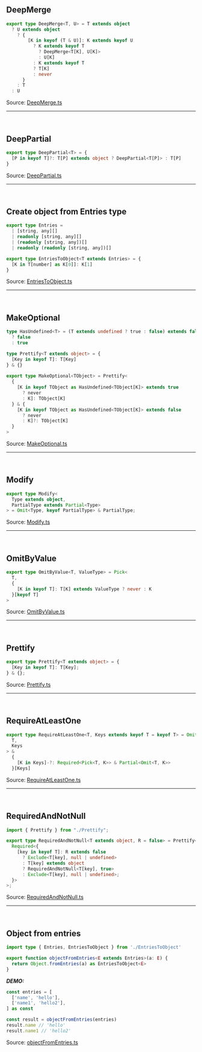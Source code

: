 ## DeepMerge
```ts
export type DeepMerge<T, U> = T extends object
  ? U extends object
    ? {
        [K in keyof (T & U)]: K extends keyof U
          ? K extends keyof T
            ? DeepMerge<T[K], U[K]>
            : U[K]
          : K extends keyof T
          ? T[K]
          : never
      }
    : T
  : U
```
Source: [DeepMerge.ts](/snippets/typescript/DeepMerge.ts)

<hr /><br />

## DeepPartial
```ts
export type DeepPartial<T> = {
  [P in keyof T]?: T[P] extends object ? DeepPartial<T[P]> : T[P]
}
```
Source: [DeepPartial.ts](/snippets/typescript/DeepPartial.ts)

<hr /><br />

## Create object from Entries type
```ts
export type Entries =
  | [string, any][]
  | readonly [string, any][]
  | (readonly [string, any])[]
  | readonly (readonly [string, any])[]

export type EntriesToObject<T extends Entries> = {
  [K in T[number] as K[0]]: K[1]
}
```
Source: [EntriesToObject.ts](/snippets/typescript/EntriesToObject.ts)

<hr /><br />

## MakeOptional
```ts
type HasUndefined<T> = (T extends undefined ? true : false) extends false
  ? false
  : true

type Prettify<T extends object> = {
  [Key in keyof T]: T[Key]
} & {}
  
export type MakeOptional<TObject> = Prettify<
  {
    [K in keyof TObject as HasUndefined<TObject[K]> extends true
      ? never
      : K]: TObject[K]
  } & {
    [K in keyof TObject as HasUndefined<TObject[K]> extends false
      ? never
      : K]?: TObject[K]
  }
>
```
Source: [MakeOptional.ts](/snippets/typescript/MakeOptional.ts)

<hr /><br />

## Modify
```ts
export type Modify<
  Type extends object,
  PartialType extends Partial<Type>
> = Omit<Type, keyof PartialType> & PartialType;
```
Source: [Modify.ts](/snippets/typescript/Modify.ts)

<hr /><br />

## OmitByValue
```ts
export type OmitByValue<T, ValueType> = Pick<
  T,
  {
    [K in keyof T]: T[K] extends ValueType ? never : K
  }[keyof T]
>
```
Source: [OmitByValue.ts](/snippets/typescript/OmitByValue.ts)

<hr /><br />

## Prettify
```ts
export type Prettify<T extends object> = {
  [Key in keyof T]: T[Key];
} & {};
```
Source: [Prettify.ts](/snippets/typescript/Prettify.ts)

<hr /><br />

## RequireAtLeastOne
```ts
export type RequireAtLeastOne<T, Keys extends keyof T = keyof T> = Omit<
  T,
  Keys
> &
  {
    [K in Keys]-?: Required<Pick<T, K>> & Partial<Omit<T, K>>
  }[Keys]
```
Source: [RequireAtLeastOne.ts](/snippets/typescript/RequireAtLeastOne.ts)

<hr /><br />

## RequiredAndNotNull
```ts
import { Prettify } from "./Prettify";

export type RequiredAndNotNull<T extends object, R = false> = Prettify<
  Required<{
    [key in keyof T]: R extends false
      ? Exclude<T[key], null | undefined>
      : T[key] extends object
      ? RequiredAndNotNull<T[key], true>
      : Exclude<T[key], null | undefined>;
  }>
>;
```
Source: [RequiredAndNotNull.ts](/snippets/typescript/RequiredAndNotNull.ts)

<hr /><br />

## Object from entries
```ts
import type { Entries, EntriesToObject } from './EntriesToObject'

export function objectFromEntries<E extends Entries>(a: E) {
  return Object.fromEntries(a) as EntriesToObject<E>
}
```
***DEMO:***

```ts
const entries = [
  ['name', 'hello'],
  ['name1', 'hello2'],
] as const

const result = objectFromEntries(entries)
result.name // 'hello'
result.name1 // 'hello2'
```
Source: [objectFromEntries.ts](/snippets/typescript/objectFromEntries.ts)